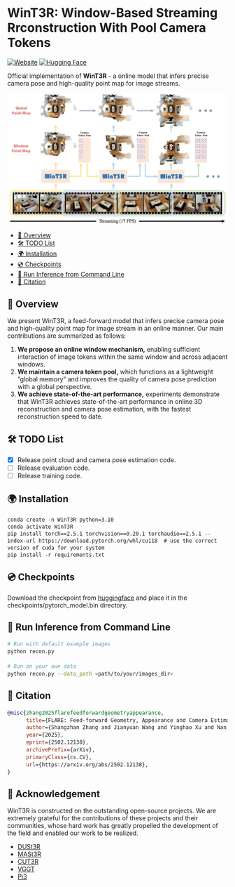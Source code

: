 # WinT3R: Window-Based Streaming Rrconstruction With Pool Camera Tokens
[![Website](https://img.shields.io/website-up-down-green-red/http/shields.io.svg)](https://github.com/LiZizun/WinT3R)
[![Hugging Face](https://img.shields.io/badge/%F0%9F%A4%97-Hugging%20Face-yellow)](https://huggingface.co/lizizun/WinT3R)

Official implementation of **WinT3R** - a online model that infers precise camera pose and high-quality point map for image streams.

![Teaser Video](./assets/teaser.jpg)


<!-- TOC start (generated with https://github.com/derlin/bitdowntoc) -->

- [📖 Overview](#-overview)
- [🛠️ TODO List](#-todo-list)
- [🌍 Installation](#-installation)
- [💿 Checkpoints](#-checkpoints)
- [🎯 Run Inference from Command Line](#-run-inference-from-command-line)
- [📜 Citation ](#-citation)

<!-- TOC end -->

## 📖 Overview
We present WinT3R, a feed-forward model that infers precise camera pose and high-quality point map for image stream in an online manner. Our main contributions are summarized as follows:

1. **We propose an online window mechanism,** enabling sufficient interaction of image tokens
within the same window and across adjacent windows.
2. **We maintain a camera token pool,** which functions as a lightweight ”global memory” and
improves the quality of camera pose prediction with a global perspective.
3. **We achieve state-of-the-art performance,** experiments demonstrate that WinT3R achieves state-of-the-art performance in online 3D reconstruction and camera pose estimation, with the fastest reconstruction speed to date.

## 🛠️ TODO List
- [x] Release point cloud and camera pose estimation code.
- [ ] Release evaluation code.
- [ ] Release training code.

## 🌍 Installation

```
conda create -n WinT3R python=3.10
conda activate WinT3R
pip install torch==2.5.1 torchvision==0.20.1 torchaudio==2.5.1 --index-url https://download.pytorch.org/whl/cu118  # use the correct version of cuda for your system
pip install -r requirements.txt
```


## 💿 Checkpoints
Download the checkpoint from [huggingface](https://huggingface.co/lizizun/WinT3R/resolve/main/pytorch_model.bin) and place it in the checkpoints/pytorch_model.bin directory.

## 🎯 Run Inference from Command Line


```bash
# Run with default example images
python recon.py

# Run on your own data
python recon.py --data_path <path/to/your/images_dir>
```


## 📜 Citation 
```bibtex
@misc{zhang2025flarefeedforwardgeometryappearance,
      title={FLARE: Feed-forward Geometry, Appearance and Camera Estimation from Uncalibrated Sparse Views}, 
      author={Shangzhan Zhang and Jianyuan Wang and Yinghao Xu and Nan Xue and Christian Rupprecht and Xiaowei Zhou and Yujun Shen and Gordon Wetzstein},
      year={2025},
      eprint={2502.12138},
      archivePrefix={arXiv},
      primaryClass={cs.CV},
      url={https://arxiv.org/abs/2502.12138}, 
}
```
## 🙏 Acknowledgement
WinT3R is constructed on the outstanding open-source projects. We are extremely grateful for the contributions of these projects and their communities, whose hard work has greatly propelled the development of the field and enabled our work to be realized.

- [DUSt3R](https://dust3r.europe.naverlabs.com/)
- [MASt3R](https://github.com/naver/mast3r)
- [CUT3R](https://github.com/CUT3R/CUT3R)
- [VGGT](https://github.com/facebookresearch/vggt)
- [Pi3](https://yyfz.github.io/pi3/)